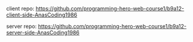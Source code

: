 client repo: https://github.com/programming-hero-web-course1/b9a12-client-side-AnasCoding1986

server repo: https://github.com/programming-hero-web-course1/b9a12-server-side-AnasCoding1986
